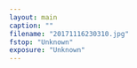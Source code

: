 ```yaml
---
layout: main
caption: ""
filename: "20171116230310.jpg"
fstop: "Unknown"
exposure: "Unknown"
---
```


